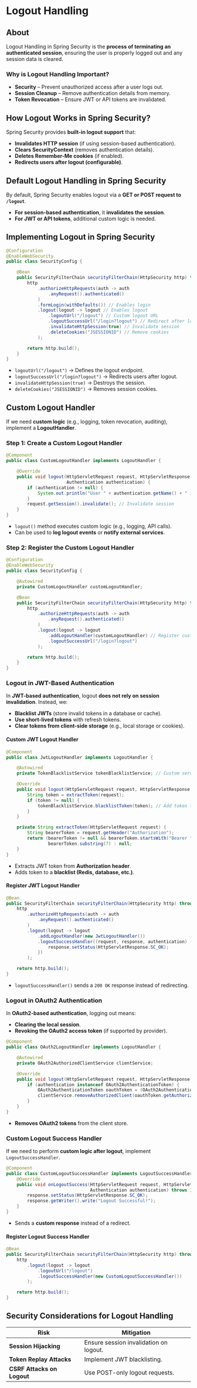 # Logout Handling

## About

Logout Handling in Spring Security is the **process of terminating an authenticated session**, ensuring the user is properly logged out and any session data is cleared.

### **Why is Logout Handling Important?**

* **Security** – Prevent unauthorized access after a user logs out.
* **Session Cleanup** – Remove authentication details from memory.
* **Token Revocation** – Ensure JWT or API tokens are invalidated.

## **How Logout Works in Spring Security?**

Spring Security provides **built-in logout support** that:

* **Invalidates HTTP session** (if using session-based authentication).
* **Clears SecurityContext** (removes authentication details).
* **Deletes Remember-Me cookies** (if enabled).
* **Redirects users after logout (configurable)**.

## **Default Logout Handling in Spring Security**

By default, Spring Security enables logout via a **GET or POST request to `/logout`**.

* **For session-based authentication**, it **invalidates the session**.
* **For JWT or API tokens**, additional custom logic is needed.

## **Implementing Logout in Spring Security**

```java
@Configuration
@EnableWebSecurity
public class SecurityConfig {

    @Bean
    public SecurityFilterChain securityFilterChain(HttpSecurity http) throws Exception {
        http
            .authorizeHttpRequests(auth -> auth
                .anyRequest().authenticated()
            )
            .formLogin(withDefaults()) // Enables login
            .logout(logout -> logout // Enables logout
                .logoutUrl("/logout") // Custom logout URL
                .logoutSuccessUrl("/login?logout") // Redirect after logout
                .invalidateHttpSession(true) // Invalidate session
                .deleteCookies("JSESSIONID") // Remove cookies
            );

        return http.build();
    }
}
```

* `logoutUrl("/logout")` → Defines the logout endpoint.
* `logoutSuccessUrl("/login?logout")` → Redirects users after logout.
* `invalidateHttpSession(true)` → Destroys the session.
* `deleteCookies("JSESSIONID")` → Removes session cookies.

## **Custom Logout Handler**

If we need **custom logic** (e.g., logging, token revocation, auditing), implement a **LogoutHandler**.

### **Step 1: Create a Custom Logout Handler**

```java
@Component
public class CustomLogoutHandler implements LogoutHandler {

    @Override
    public void logout(HttpServletRequest request, HttpServletResponse response,
                       Authentication authentication) {
        if (authentication != null) {
            System.out.println("User " + authentication.getName() + " is logging out.");
        }
        request.getSession().invalidate(); // Invalidate session
    }
}
```

* `logout()` method executes custom logic (e.g., logging, API calls).
* Can be used to **log logout events** or **notify external services**.

### **Step 2: Register the Custom Logout Handler**

```java
@Configuration
@EnableWebSecurity
public class SecurityConfig {

    @Autowired
    private CustomLogoutHandler customLogoutHandler;

    @Bean
    public SecurityFilterChain securityFilterChain(HttpSecurity http) throws Exception {
        http
            .authorizeHttpRequests(auth -> auth
                .anyRequest().authenticated()
            )
            .logout(logout -> logout
                .addLogoutHandler(customLogoutHandler) // Register custom logout handler
                .logoutSuccessUrl("/login?logout")
            );

        return http.build();
    }
}
```

### **Logout in JWT-Based Authentication**

In **JWT-based authentication**, logout **does not rely on session invalidation**. Instead, we:

* **Blacklist JWTs** (store invalid tokens in a database or cache).
* **Use short-lived tokens** with refresh tokens.
* **Clear tokens from client-side storage** (e.g., local storage or cookies).

#### **Custom JWT Logout Handler**

```java
@Component
public class JwtLogoutHandler implements LogoutHandler {

    @Autowired
    private TokenBlacklistService tokenBlacklistService; // Custom service to blacklist JWT

    @Override
    public void logout(HttpServletRequest request, HttpServletResponse response, Authentication authentication) {
        String token = extractToken(request);
        if (token != null) {
            tokenBlacklistService.blacklistToken(token); // Add token to blacklist
        }
    }

    private String extractToken(HttpServletRequest request) {
        String bearerToken = request.getHeader("Authorization");
        return (bearerToken != null && bearerToken.startsWith("Bearer ")) ?
                bearerToken.substring(7) : null;
    }
}
```

* Extracts JWT token from **Authorization header**.
* Adds token to a **blacklist (Redis, database, etc.)**.

#### **Register JWT Logout Handler**

```java
@Bean
public SecurityFilterChain securityFilterChain(HttpSecurity http) throws Exception {
    http
        .authorizeHttpRequests(auth -> auth
            .anyRequest().authenticated()
        )
        .logout(logout -> logout
            .addLogoutHandler(new JwtLogoutHandler())
            .logoutSuccessHandler((request, response, authentication) -> {
                response.setStatus(HttpServletResponse.SC_OK);
            })
        );

    return http.build();
}
```

* `logoutSuccessHandler()` sends a `200 OK` response instead of redirecting.

### **Logout in OAuth2 Authentication**

In **OAuth2-based authentication**, logging out means:

* **Clearing the local session**.
* **Revoking the OAuth2 access token** (if supported by provider).



```java
@Component
public class OAuth2LogoutHandler implements LogoutHandler {

    @Autowired
    private OAuth2AuthorizedClientService clientService;

    @Override
    public void logout(HttpServletRequest request, HttpServletResponse response, Authentication authentication) {
        if (authentication instanceof OAuth2AuthenticationToken) {
            OAuth2AuthenticationToken oauthToken = (OAuth2AuthenticationToken) authentication;
            clientService.removeAuthorizedClient(oauthToken.getAuthorizedClientRegistrationId(), oauthToken.getName());
        }
    }
}
```

* **Removes OAuth2 tokens** from the client store.

### **Custom Logout Success Handler**

If we need to perform **custom logic after logout**, implement `LogoutSuccessHandler`.

```java
@Component
public class CustomLogoutSuccessHandler implements LogoutSuccessHandler {
    @Override
    public void onLogoutSuccess(HttpServletRequest request, HttpServletResponse response,
                                Authentication authentication) throws IOException {
        response.setStatus(HttpServletResponse.SC_OK);
        response.getWriter().write("Logout Successful!");
    }
}
```

* Sends a **custom response** instead of a redirect.

#### **Register Logout Success Handler**

```java
@Bean
public SecurityFilterChain securityFilterChain(HttpSecurity http) throws Exception {
    http
        .logout(logout -> logout
            .logoutUrl("/logout")
            .logoutSuccessHandler(new CustomLogoutSuccessHandler())
        );

    return http.build();
}
```

## **Security Considerations for Logout Handling**

| **Risk**                   | **Mitigation**                         |
| -------------------------- | -------------------------------------- |
| **Session Hijacking**      | Ensure session invalidation on logout. |
| **Token Replay Attacks**   | Implement JWT blacklisting.            |
| **CSRF Attacks on Logout** | Use POST-only logout requests.         |
